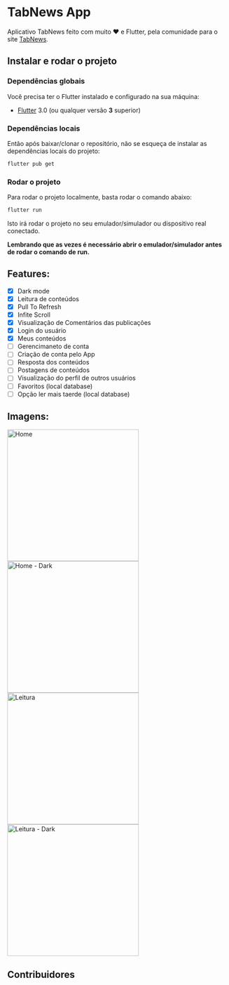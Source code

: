 # TabNews App

Aplicativo TabNews feito com muito ♥️ e Flutter, pela comunidade para o site [TabNews](https://www.tabnews.com.br).

## Instalar e rodar o projeto

### Dependências globais

Você precisa ter o Flutter instalado e configurado na sua máquina:

- [Flutter](https://docs.flutter.dev/get-started/install) 3.0 (ou qualquer versão **3** superior)

### Dependências locais

Então após baixar/clonar o repositório, não se esqueça de instalar as dependências locais do projeto:

```bash
flutter pub get
```

### Rodar o projeto

Para rodar o projeto localmente, basta rodar o comando abaixo:

```bash
flutter run
```

Isto irá rodar o projeto no seu emulador/simulador ou dispositivo real conectado.

**Lembrando que as vezes é necessário abrir o emulador/simulador antes de rodar o comando de run.**

## Features:

- [x] Dark mode
- [x] Leitura de conteúdos
- [x] Pull To Refresh
- [x] Infite Scroll
- [x] Visualização de Comentários das publicações
- [x] Login do usuário
- [x] Meus conteúdos
- [ ] Gerencimaneto de conta
- [ ] Criação de conta pelo App
- [ ] Resposta dos conteúdos
- [ ] Postagens de conteúdos
- [ ] Visualização do perfil de outros usuários
- [ ] Favoritos (local database)
- [ ] Opção ler mais taerde (local database)

## Imagens:

<img src="https://user-images.githubusercontent.com/5226773/203336200-6d56e78d-2abd-4b2b-b93b-84eb605627f9.PNG" width="300px" alt="Home" />
<img src="https://user-images.githubusercontent.com/5226773/203336162-7af83c42-9ec0-4b6c-8be6-e7be32426527.PNG" width="300px" alt="Home - Dark" />
<br />
<img src="https://user-images.githubusercontent.com/5226773/203336407-a25b0d9f-ea7c-4348-895d-d4cf418141e6.PNG" width="300px" alt="Leitura" />
<img src="https://user-images.githubusercontent.com/5226773/203336292-724ab6e6-d3fe-400a-a1ee-12ef5db0a54c.PNG" width="300px" alt="Leitura - Dark" />

## Contribuidores
